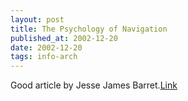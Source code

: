```yaml
---
layout: post
title: The Psychology of Navigation
published_at: 2002-12-20
date: 2002-12-20
tags: info-arch
---
```


Good article by Jesse James Barret.[Link](http://www.digital-web.com/features/feature_2002-12b.shtml)  